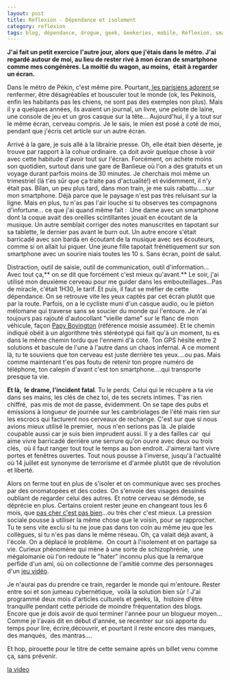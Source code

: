 ```yaml
---
layout: post
title: Réflexion - Dépendance et isolement
category: reflexion
tags: blog, dépendance, drogue, geek, Geekeries, mobile, Réflexion, smartphone
---
```

**J'ai fait un petit exercice l'autre jour, alors que j'étais dans le métro. J'ai regardé autour de moi, au lieu de rester rivé à mon écran de smartphone comme mes congénères. La moitié du wagon, au moins, &nbsp;était à regarder un écran.&nbsp;**

Dans le métro de Pékin, c'est même pire. Pourtant,<a href="http://www.bfmtv.com/societe/les-francais-accros-a-leur-smartphone-meme-en-vacances-1214579.html"> les parisiens adorent </a>se renfermer, être désagréables et bousculer tout le monde (ok, les Pekinois, enfin les habitants pas les chiens, ne sont pas des exemples non plus). Mais il y a quelques années, ils avaient un journal, un livre, une pelote de laine, une console de jeu et un gros casque sur la tête... Aujourd'hui, il y a tout sur le même écran, cerveau compris. Je le sais, le mien est posé à coté de moi, pendant que j'écris cet article sur un autre écran.

Arrivé à la gare, je suis allé à la librairie presse. Oh, elle était bien déserte, je trouve par rapport à la cohue ordinaire. ça doit avoir quelque chose à voir avec cette habitude d'avoir tout sur l'écran. Forcément, on achète moins son quotidien, surtout dans une gare de Banlieue où l'on a des gratuits et un voyage durant parfois moins de 30 minutes. Je cherchais moi même un trimestriel (là t'es sûr que ça traite pas d'actualité!) et évidemment, il n'y était pas. Bilan, un peu plus tard, dans mon train, je me suis rabattu.....sur mon smartphone. Déjà parce que le paysage n'est pas très reluisant sur la ligne. Mais en plus, tu n'as pas l'air louche si tu observes tes compagnons d'infortune... ce que j'ai quand même fait : &nbsp;Une dame avec un smartphone dont la coque avait des oreilles scintillantes jouait en écoutant de la musique. Un autre semblait corriger des notes manuscrites en tapotant sur sa tablette, le dernier pas avant le burn out. Un autre encore s'était barricadé avec son barda en écoutant de la musique avec ses écouteurs, comme si on allait lui piquer. Une jeune fille tapotait frénétiquement sur son smartphone avec un sourire niais toutes les 10 s. Sans écran, point de salut.

Distraction, outil de saisie, outil de communication, outil d'information... Avec tout ça,** on se dit que forcément c'est mieux qu'avant.** Le soir, j'ai utilisé mon deuxième cerveau pour me guider dans les embouteillages...Pas de miracle, c'était 1H30, le tarif. Et puis, il faut se méfier de cette dépendance. On se retrouve vite les yeux captés par cet écran plutôt que par la route. Parfois, on a le cycliste muni d'un casque audio, ou le piéton mélomane qui traverse sans se soucier du monde qui l'entoure. Je n'ai toujours pas rajouté d'autocollant "vieille dame" sur le flanc de mon véhicule, façon <a href="https://fr.wikipedia.org/wiki/Gregory_Boyington">Papy Boyington</a> (référence moisie assumée). Et le chemin indiqué obéit à un algorithme très stéréotypé qui fait qu'à un moment, tu es dans le même chemin tordu que l'ennemi d'à coté. Ton GPS hésite entre 2 solutions et bascule de l'une à l'autre dans un chaos infernal. A ce moment là, tu te souviens que ton cerveau est juste derrière tes yeux....ou pas. Mais comme maintenant t'es pas foutu de retenir ton propre numéro de téléphone, ton calepin d'avant c'est ton smartphone....qui transporte presque ta vie.

**Et là, &nbsp;le drame, l'incident fatal**. Tu le perds. Celui qui le récupère a ta vie dans ses mains, les clés de chez toi, de tes secrets intimes. T'as rien chiffré, &nbsp;pas mis de mot de passe, évidemment. On se tape des pubs et émissions à longueur de journée sur les cambriolages de l'été mais rien sur les escrocs qui facturent nos cerveaux de rechange. C'est sur que si nous avions mieux utilisé le premier, &nbsp;nous n'en serions pas là. Je plaide coupable aussi car je suis bien imprudent aussi. Il y a des failles car &nbsp;qui aime vivre barricadé derrière une serrure qu'on ouvre avec deux ou trois clés, &nbsp;où il faut ranger tout tout le temps au bon endroit. J'aimerai tant vivre portes et fenêtres ouvertes. Tout nous pousse à l'inverse, jusqu'à l'actualité où 14 juillet est synonyme de terrorisme et d'armée plutôt que de révolution et liberté.

Alors on ferme tout en plus de s'isoler et on communique avec ses proches par des onomatopées et des codes. On s'envoie des visages dessinés oubliant de regarder celui des autres. Et notre cerveau se démode, se déprécie en plus. Certains croient rester jeune en changeant tous les 6 mois, que&nbsp;<a href="https://cyrille-borne.com/article4192/une-histoire-de-smartphone-android-a-moins-de-100-e">pas cher c'est pas bien</a>...ou très cher c'est mieux. La&nbsp;pression sociale pousse à utiliser la même chose que le voisin, pour se rapprocher. Tu te sens vite exclu si tu ne joue pas dans ton coin au même jeu que les collègues, si tu n'es pas dans le même réseau. Oh, ça valait déjà avant, à l'école. On a déplacé le problème. &nbsp;On court à l'isolement et on partage sa vie. Curieux phénomène qui mène à une sorte de schizophrénie, &nbsp;une mégalomanie où l'on redoute le "hater" inconnu plus que la remarque perfide d'un ami, où on collectionne de l'amitié comme des personnages d'un <a href="https://cheziceman.wordpress.com/2017/07/09/ffbe-fan-fiesta-paris-2017/">jeu vidéo</a>.

Je n'aurai pas du prendre ce train, regarder le monde qui m'entoure. Rester entre soi et son jumeau cybernétique, &nbsp;voilà la solution bien sûr ! J'ai programmé deux mois d'articles culturels et geeks, là, &nbsp;histoire d'être tranquille pendant cette période de moindre fréquentation des blogs. Encore que je dois avoir de quoi terminer l'année pour un blogueur moyen... Comme je l'avais dit en début d'année, se recentrer sur soi apporte du temps pour lire, écrire,découvrir, et pourtant il reste encore des manques, des manqués, &nbsp;des mantras....

Et hop, pirouette pour le titre de cette semaine après un billet venu comme ça, sans prévenir.

[la video](https://youtu.be/ElKl5s1xQ8o)
